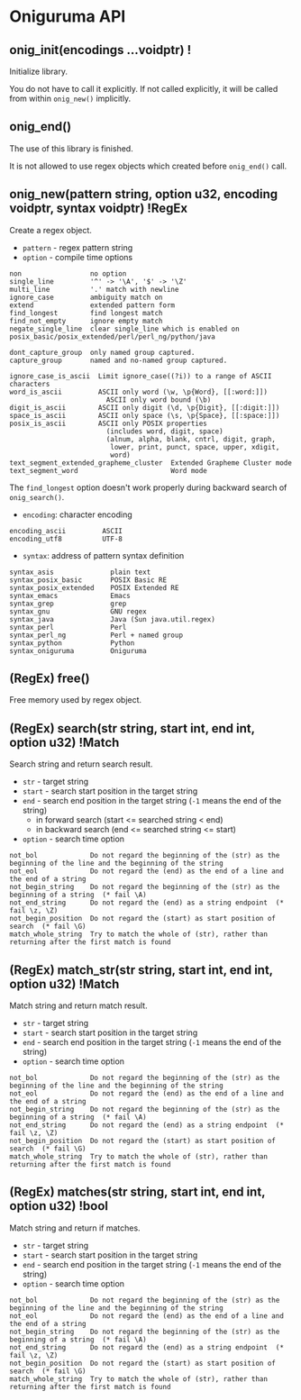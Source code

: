 # Oniguruma API

## onig_init(encodings ...voidptr) !

Initialize library.

You do not have to call it explicitly. If not called explicitly, it will be called from within `onig_new()` implicitly.

## onig_end()

The use of this library is finished.

It is not allowed to use regex objects which created
before `onig_end()` call.

## onig_new(pattern string, option u32, encoding voidptr, syntax voidptr) !RegEx

Create a regex object.

* `pattern` - regex pattern string
* `option` - compile time options

```
non                 no option
single_line         '^' -> '\A', '$' -> '\Z'
multi_line          '.' match with newline
ignore_case         ambiguity match on
extend              extended pattern form
find_longest        find longest match
find_not_empty      ignore empty match
negate_single_line  clear single_line which is enabled on posix_basic/posix_extended/perl/perl_ng/python/java

dont_capture_group  only named group captured.
capture_group       named and no-named group captured.

ignore_case_is_ascii  Limit ignore_case((?i)) to a range of ASCII characters
word_is_ascii         ASCII only word (\w, \p{Word}, [[:word:]])
                        ASCII only word bound (\b)
digit_is_ascii        ASCII only digit (\d, \p{Digit}, [[:digit:]])
space_is_ascii        ASCII only space (\s, \p{Space}, [[:space:]])
posix_is_ascii        ASCII only POSIX properties
                        (includes word, digit, space)
                        (alnum, alpha, blank, cntrl, digit, graph,
                         lower, print, punct, space, upper, xdigit,
                         word)
text_segment_extended_grapheme_cluster  Extended Grapheme Cluster mode
text_segment_word                       Word mode
```

The `find_longest` option doesn't work properly during backward search of `onig_search()`.

* `encoding`: character encoding

```
encoding_ascii         ASCII
encoding_utf8          UTF-8
```

* `syntax`: address of pattern syntax definition

```
syntax_asis              plain text
syntax_posix_basic       POSIX Basic RE
syntax_posix_extended    POSIX Extended RE
syntax_emacs             Emacs
syntax_grep              grep
syntax_gnu               GNU regex
syntax_java              Java (Sun java.util.regex)
syntax_perl              Perl
syntax_perl_ng           Perl + named group
syntax_python            Python
syntax_oniguruma         Oniguruma
```

## (RegEx) free()

Free memory used by regex object.

## (RegEx) search(str string, start int, end int, option u32) !Match

Search string and return search result.

* `str` - target string
* `start` - search start position in the target string
* `end` - search end position in the target string (`-1` means the end of the string)
  - in forward search  (start <= searched string < end)
  - in backward search (end <= searched string <= start)
* `option` - search time option

```
not_bol             Do not regard the beginning of the (str) as the beginning of the line and the beginning of the string
not_eol             Do not regard the (end) as the end of a line and the end of a string
not_begin_string    Do not regard the beginning of the (str) as the beginning of a string  (* fail \A)
not_end_string      Do not regard the (end) as a string endpoint  (* fail \z, \Z)
not_begin_position  Do not regard the (start) as start position of search  (* fail \G)
match_whole_string  Try to match the whole of (str), rather than returning after the first match is found
```

## (RegEx) match_str(str string, start int, end int, option u32) !Match

Match string and return match result.

* `str` - target string
* `start` - search start position in the target string
* `end` - search end position in the target string (`-1` means the end of the string)
* `option` - search time option

```
not_bol             Do not regard the beginning of the (str) as the beginning of the line and the beginning of the string
not_eol             Do not regard the (end) as the end of a line and the end of a string
not_begin_string    Do not regard the beginning of the (str) as the beginning of a string  (* fail \A)
not_end_string      Do not regard the (end) as a string endpoint  (* fail \z, \Z)
not_begin_position  Do not regard the (start) as start position of search  (* fail \G)
match_whole_string  Try to match the whole of (str), rather than returning after the first match is found
```

## (RegEx) matches(str string, start int, end int, option u32) !bool

Match string and return if matches.

* `str` - target string
* `start` - search start position in the target string
* `end` - search end position in the target string (`-1` means the end of the string)
* `option` - search time option

```
not_bol             Do not regard the beginning of the (str) as the beginning of the line and the beginning of the string
not_eol             Do not regard the (end) as the end of a line and the end of a string
not_begin_string    Do not regard the beginning of the (str) as the beginning of a string  (* fail \A)
not_end_string      Do not regard the (end) as a string endpoint  (* fail \z, \Z)
not_begin_position  Do not regard the (start) as start position of search  (* fail \G)
match_whole_string  Try to match the whole of (str), rather than returning after the first match is found
```

<!-- ## (RegEx) group_texts_by_name(name string) ?[]int

Return the group number list for the name.
Named subexp is defined by (?<name>....).

* `name` - group name

## (RegEx) number_of_names() int

Return the number of names defined in the pattern.
Multiple definitions of one name is counted as one.

## (RegEx) number_of_captures() int

Return the number of capture group in the pattern. -->
